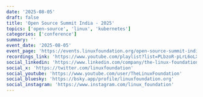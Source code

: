 ```yaml
---
date: '2025-08-05'
draft: false
title: 'Open Source Summit India - 2025'
topics: ['open-source', 'linux', 'kubernetes']
categories: ['conference']
summary: ''
event_date: '2025-08-05'
event_page: 'https://events.linuxfoundation.org/open-source-summit-india/'
recordings_link: 'https://www.youtube.com/playlist?list=PLbzoR-pLrL6oLXnSt1EBhzNJU7HYbB-Nu'
social_linkedin: 'https://www.linkedin.com/company/the-linux-foundation/'
social_x: 'https://twitter.com/linuxfoundation'
social_youtube: 'https://www.youtube.com/user/TheLinuxFoundation'
social_bluesky: 'https://bsky.app/profile/linuxfoundation.org'
social_instagram: 'https://www.instagram.com/linux_foundation'
---
```



